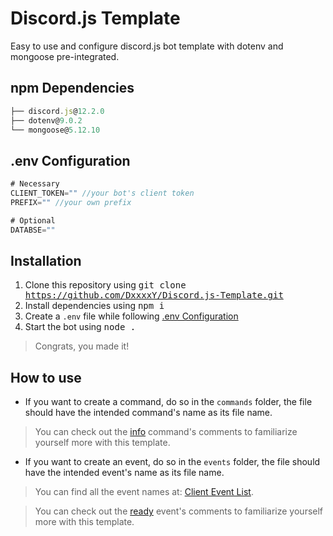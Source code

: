 # Discord.js Template
Easy to use and configure discord.js bot template with dotenv and mongoose pre-integrated.
## npm Dependencies
```js
├── discord.js@12.2.0
├── dotenv@9.0.2
└── mongoose@5.12.10
```
## .env Configuration
```js
# Necessary
CLIENT_TOKEN="" //your bot's client token
PREFIX="" //your own prefix

# Optional
DATABSE=""
```
## Installation
1. Clone this repository using <kbd>git clone https://github.com/DxxxxY/Discord.js-Template.git</kbd>
2. Install dependencies using <kbd>npm i</kbd>
3. Create a `.env` file while following [.env Configuration](#env-configuration)
4. Start the bot using <kbd>node .</kbd>
> Congrats, you made it!
## How to use
- If you want to create a command, do so in the `commands` folder, the file should have the intended command's name as its file name.
> You can check out the [info](commands/info.js) command's comments to familiarize yourself more with this template.
- If you want to create an event, do so in the `events` folder, the file should have the intended event's name as its file name.
> You can find all the event names at: [Client Event List](https://discord.js.org/#/docs/main/stable/class/Client?scrollTo=e-applicationCommandCreate).

> You can check out the [ready](events/ready.js) event's comments to familiarize yourself more with this template.
